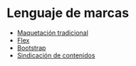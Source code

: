 # Lenguaje de marcas

* [Maquetación tradicional](maquetacion_tradicional/index.md)
* [Flex](flex/index.md)
* [Bootstrap](bootstrap/index.md)
* [Sindicación de contenidos](sindicacion_contenidos/index.md)
<!-- * [Responsive design](responsive/index.md) -->

